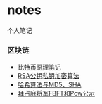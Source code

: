 # notes

个人笔记

### 区块链

- [比特币原理笔记](https://github.com/funson86/notes/blob/main/block-chain/btc.md)
- [RSA公钥私钥加密算法](https://github.com/funson86/notes/blob/main/block-chain/rsa.md)
- [哈希算法与MD5、SHA](https://github.com/funson86/notes/blob/main/block-chain/hash.md)
- [拜占庭将军FBFT和Pow公示](https://github.com/funson86/notes/blob/main/block-chain/hash.md)

